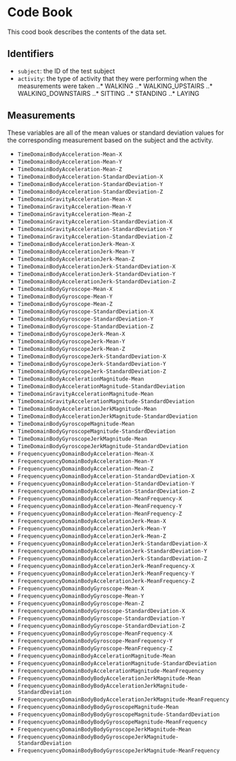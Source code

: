 # Code Book
This cood book describes the contents of the data set.

## Identifiers
- `subject`: the ID of the test subject
- `activity`: the type of activity that they were performing when the measurements were taken
..* WALKING
..* WALKING_UPSTAIRS
..* WALKING_DOWNSTAIRS
..* SITTING
..* STANDING
..* LAYING

## Measurements
These variables are all of the mean values or standard deviation values for the corresponding measurement based on the subject and the activity. 

- `TimeDomainBodyAcceleration-Mean-X` 
- `TimeDomainBodyAcceleration-Mean-Y` 
- `TimeDomainBodyAcceleration-Mean-Z`
- `TimeDomainBodyAcceleration-StandardDeviation-X` 
- `TimeDomainBodyAcceleration-StandardDeviation-Y` 
- `TimeDomainBodyAcceleration-StandardDeviation-Z` 
- `TimeDomainGravityAcceleration-Mean-X` 
- `TimeDomainGravityAcceleration-Mean-Y` 
- `TimeDomainGravityAcceleration-Mean-Z` 
- `TimeDomainGravityAcceleration-StandardDeviation-X` 
- `TimeDomainGravityAcceleration-StandardDeviation-Y` 
- `TimeDomainGravityAcceleration-StandardDeviation-Z` 
- `TimeDomainBodyAccelerationJerk-Mean-X` 
- `TimeDomainBodyAccelerationJerk-Mean-Y` 
- `TimeDomainBodyAccelerationJerk-Mean-Z` 
- `TimeDomainBodyAccelerationJerk-StandardDeviation-X` 
- `TimeDomainBodyAccelerationJerk-StandardDeviation-Y` 
- `TimeDomainBodyAccelerationJerk-StandardDeviation-Z` 
- `TimeDomainBodyGyroscope-Mean-X` 
- `TimeDomainBodyGyroscope-Mean-Y` 
- `TimeDomainBodyGyroscope-Mean-Z` 
- `TimeDomainBodyGyroscope-StandardDeviation-X`
- `TimeDomainBodyGyroscope-StandardDeviation-Y` 
- `TimeDomainBodyGyroscope-StandardDeviation-Z` 
- `TimeDomainBodyGyroscopeJerk-Mean-X` 
- `TimeDomainBodyGyroscopeJerk-Mean-Y` 
- `TimeDomainBodyGyroscopeJerk-Mean-Z` 
- `TimeDomainBodyGyroscopeJerk-StandardDeviation-X` 
- `TimeDomainBodyGyroscopeJerk-StandardDeviation-Y` 
- `TimeDomainBodyGyroscopeJerk-StandardDeviation-Z` 
- `TimeDomainBodyAccelerationMagnitude-Mean` 
- `TimeDomainBodyAccelerationMagnitude-StandardDeviation` 
- `TimeDomainGravityAccelerationMagnitude-Mean` 
- `TimeDomainGravityAccelerationMagnitude-StandardDeviation` 
- `TimeDomainBodyAccelerationJerkMagnitude-Mean` 
- `TimeDomainBodyAccelerationJerkMagnitude-StandardDeviation` 
- `TimeDomainBodyGyroscopeMagnitude-Mean` 
- `TimeDomainBodyGyroscopeMagnitude-StandardDeviation` 
- `TimeDomainBodyGyroscopeJerkMagnitude-Mean` 
- `TimeDomainBodyGyroscopeJerkMagnitude-StandardDeviation` 
- `FrequencyuencyDomainBodyAcceleration-Mean-X` 
- `FrequencyuencyDomainBodyAcceleration-Mean-Y` 
- `FrequencyuencyDomainBodyAcceleration-Mean-Z` 
- `FrequencyuencyDomainBodyAcceleration-StandardDeviation-X` 
- `FrequencyuencyDomainBodyAcceleration-StandardDeviation-Y` 
- `FrequencyuencyDomainBodyAcceleration-StandardDeviation-Z` 
- `FrequencyuencyDomainBodyAcceleration-MeanFrequency-X` 
- `FrequencyuencyDomainBodyAcceleration-MeanFrequency-Y` 
- `FrequencyuencyDomainBodyAcceleration-MeanFrequency-Z` 
- `FrequencyuencyDomainBodyAccelerationJerk-Mean-X` 
- `FrequencyuencyDomainBodyAccelerationJerk-Mean-Y` 
- `FrequencyuencyDomainBodyAccelerationJerk-Mean-Z` 
- `FrequencyuencyDomainBodyAccelerationJerk-StandardDeviation-X` 
- `FrequencyuencyDomainBodyAccelerationJerk-StandardDeviation-Y` 
- `FrequencyuencyDomainBodyAccelerationJerk-StandardDeviation-Z` 
- `FrequencyuencyDomainBodyAccelerationJerk-MeanFrequency-X` 
- `FrequencyuencyDomainBodyAccelerationJerk-MeanFrequency-Y` 
- `FrequencyuencyDomainBodyAccelerationJerk-MeanFrequency-Z` 
- `FrequencyuencyDomainBodyGyroscope-Mean-X` 
- `FrequencyuencyDomainBodyGyroscope-Mean-Y` 
- `FrequencyuencyDomainBodyGyroscope-Mean-Z` 
- `FrequencyuencyDomainBodyGyroscope-StandardDeviation-X` 
- `FrequencyuencyDomainBodyGyroscope-StandardDeviation-Y` 
- `FrequencyuencyDomainBodyGyroscope-StandardDeviation-Z` 
- `FrequencyuencyDomainBodyGyroscope-MeanFrequency-X` 
- `FrequencyuencyDomainBodyGyroscope-MeanFrequency-Y` 
- `FrequencyuencyDomainBodyGyroscope-MeanFrequency-Z` 
- `FrequencyuencyDomainBodyAccelerationMagnitude-Mean` 
- `FrequencyuencyDomainBodyAccelerationMagnitude-StandardDeviation` 
- `FrequencyuencyDomainBodyAccelerationMagnitude-MeanFrequency` 
- `FrequencyuencyDomainBodyBodyAccelerationJerkMagnitude-Mean`
- `FrequencyuencyDomainBodyBodyAccelerationJerkMagnitude-StandardDeviation`
- `FrequencyuencyDomainBodyBodyAccelerationJerkMagnitude-MeanFrequency` 
- `FrequencyuencyDomainBodyBodyGyroscopeMagnitude-Mean` 
- `FrequencyuencyDomainBodyBodyGyroscopeMagnitude-StandardDeviation` 
- `FrequencyuencyDomainBodyBodyGyroscopeMagnitude-MeanFrequency` 
- `FrequencyuencyDomainBodyBodyGyroscopeJerkMagnitude-Mean`
- `FrequencyuencyDomainBodyBodyGyroscopeJerkMagnitude-StandardDeviation`
- `FrequencyuencyDomainBodyBodyGyroscopeJerkMagnitude-MeanFrequency`